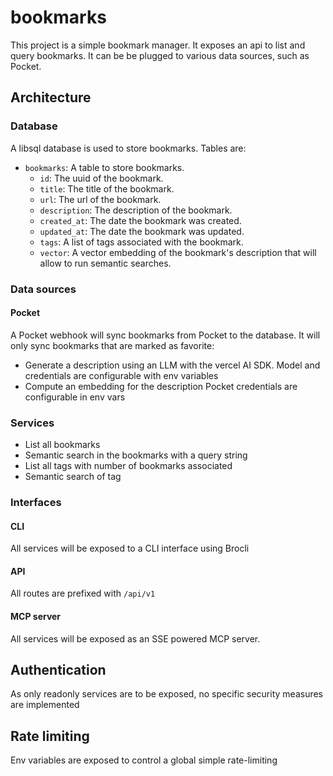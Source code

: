# bookmarks

This project is a simple bookmark manager. It exposes an api to list and query bookmarks.
It can be be plugged to various data sources, such as Pocket.

## Architecture

### Database

A libsql database is used to store bookmarks.
Tables are:

- `bookmarks`: A table to store bookmarks.
  - `id`: The uuid of the bookmark.
  - `title`: The title of the bookmark.
  - `url`: The url of the bookmark.
  - `description`: The description of the bookmark.
  - `created_at`: The date the bookmark was created.
  - `updated_at`: The date the bookmark was updated.
  - `tags`: A list of tags associated with the bookmark.
  - `vector`: A vector embedding of the bookmark's description that will allow to run semantic searches.

### Data sources

#### Pocket

A Pocket webhook will sync bookmarks from Pocket to the database.
It will only sync bookmarks that are marked as favorite:

- Generate a description using an LLM with the vercel AI SDK. Model and credentials are configurable with env variables
- Compute an embedding for the description
  Pocket credentials are configurable in env vars

### Services

- List all bookmarks
- Semantic search in the bookmarks with a query string
- List all tags with number of bookmarks associated
- Semantic search of tag

### Interfaces

#### CLI

All services will be exposed to a CLI interface using Brocli

#### API

All routes are prefixed with `/api/v1`

#### MCP server

All services will be exposed as an SSE powered MCP server.

## Authentication

As only readonly services are to be exposed, no specific security measures are implemented

## Rate limiting

Env variables are exposed to control a global simple rate-limiting
